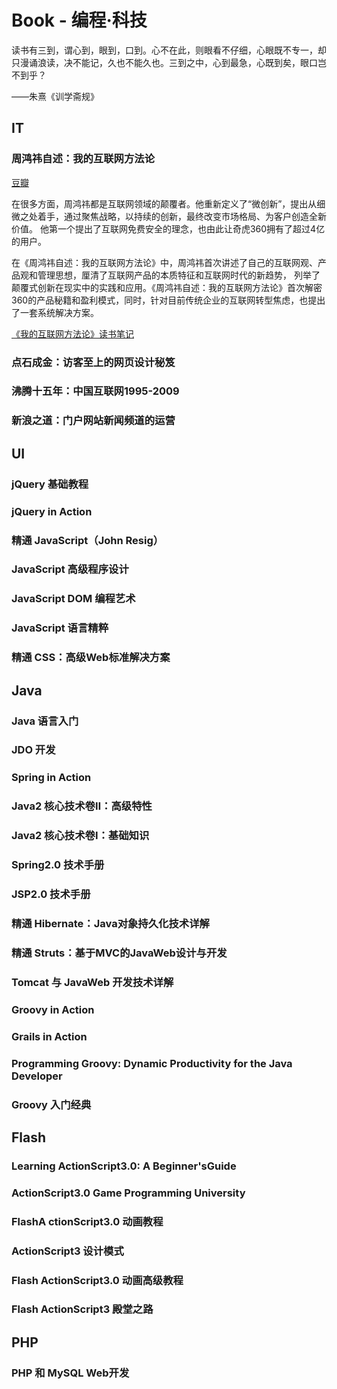 # Book - 编程·科技

读书有三到，谓心到，眼到，口到。心不在此，则眼看不仔细，心眼既不专一，却只漫诵浪读，决不能记，久也不能久也。三到之中，心到最急，心既到矣，眼口岂不到乎？

——朱熹《训学斋规》

## IT

### 周鸿祎自述：我的互联网方法论

[豆瓣](http://book.douban.com/subject/25928983/)<sup><i class="fa fa-external-link fa-fw"></i></sup>

在很多方面，周鸿祎都是互联网领域的颠覆者。他重新定义了“微创新”，提出从细微之处着手，通过聚焦战略，以持续的创新，最终改变市场格局、为客户创造全新价值。
他第一个提出了互联网免费安全的理念，也由此让奇虎360拥有了超过4亿的用户。

在《周鸿祎自述：我的互联网方法论》中，周鸿祎首次讲述了自己的互联网观、产品观和管理思想，厘清了互联网产品的本质特征和互联网时代的新趋势，
列举了颠覆式创新在现实中的实践和应用。《周鸿祎自述：我的互联网方法论》首次解密360的产品秘籍和盈利模式，同时，针对目前传统企业的互联网转型焦虑，也提出了一套系统解决方案。

[《我的互联网方法论》读书笔记](http://chenzixin.com/2015/09/5729.html) 

### 点石成金：访客至上的网页设计秘笈
### 沸腾十五年：中国互联网1995-2009
### 新浪之道：门户网站新闻频道的运营


## UI

### jQuery 基础教程
### jQuery in Action
### 精通 JavaScript（John Resig）
### JavaScript 高级程序设计
### JavaScript DOM 编程艺术
### JavaScript 语言精粹
### 精通 CSS：高级Web标准解决方案


## Java

### Java 语言入门
### JDO 开发
### Spring in Action
### Java2 核心技术卷Ⅱ：高级特性
### Java2 核心技术卷Ⅰ：基础知识
### Spring2.0 技术手册
### JSP2.0 技术手册
### 精通 Hibernate：Java对象持久化技术详解
### 精通 Struts：基于MVC的JavaWeb设计与开发
### Tomcat 与 JavaWeb 开发技术详解
### Groovy in Action
### Grails in Action
### Programming Groovy: Dynamic Productivity for the Java Developer
### Groovy 入门经典

## Flash

### Learning ActionScript3.0: A Beginner'sGuide
### ActionScript3.0 Game Programming University
### FlashA ctionScript3.0 动画教程
### ActionScript3 设计模式
### Flash ActionScript3.0 动画高级教程
### Flash ActionScript3 殿堂之路

## PHP

### PHP 和 MySQL Web开发
